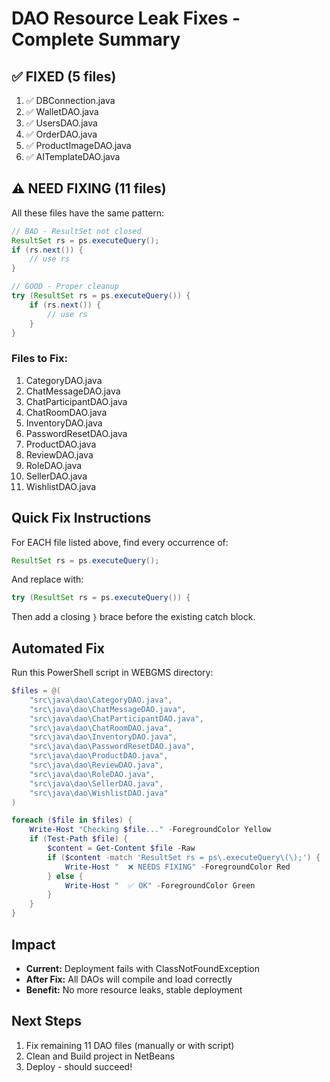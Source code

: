 # DAO Resource Leak Fixes - Complete Summary

## ✅ FIXED (5 files)
1. ✅ DBConnection.java
2. ✅ WalletDAO.java  
3. ✅ UsersDAO.java
4. ✅ OrderDAO.java
5. ✅ ProductImageDAO.java
6. ✅ AITemplateDAO.java

## ⚠️ NEED FIXING (11 files)

All these files have the same pattern:
```java
// BAD - ResultSet not closed
ResultSet rs = ps.executeQuery();
if (rs.next()) {
    // use rs
}

// GOOD - Proper cleanup
try (ResultSet rs = ps.executeQuery()) {
    if (rs.next()) {
        // use rs
    }
}
```

### Files to Fix:
1. CategoryDAO.java
2. ChatMessageDAO.java  
3. ChatParticipantDAO.java
4. ChatRoomDAO.java
5. InventoryDAO.java
6. PasswordResetDAO.java
7. ProductDAO.java
8. ReviewDAO.java
9. RoleDAO.java
10. SellerDAO.java
11. WishlistDAO.java

## Quick Fix Instructions

For EACH file listed above, find every occurrence of:
```java
ResultSet rs = ps.executeQuery();
```

And replace with:
```java
try (ResultSet rs = ps.executeQuery()) {
```

Then add a closing `}` brace before the existing catch block.

## Automated Fix

Run this PowerShell script in WEBGMS directory:

```powershell
$files = @(
    "src\java\dao\CategoryDAO.java",
    "src\java\dao\ChatMessageDAO.java",
    "src\java\dao\ChatParticipantDAO.java",
    "src\java\dao\ChatRoomDAO.java",
    "src\java\dao\InventoryDAO.java",
    "src\java\dao\PasswordResetDAO.java",
    "src\java\dao\ProductDAO.java",
    "src\java\dao\ReviewDAO.java",
    "src\java\dao\RoleDAO.java",
    "src\java\dao\SellerDAO.java",
    "src\java\dao\WishlistDAO.java"
)

foreach ($file in $files) {
    Write-Host "Checking $file..." -ForegroundColor Yellow
    if (Test-Path $file) {
        $content = Get-Content $file -Raw
        if ($content -match 'ResultSet rs = ps\.executeQuery\(\);') {
            Write-Host "  ❌ NEEDS FIXING" -ForegroundColor Red
        } else {
            Write-Host "  ✅ OK" -ForegroundColor Green
        }
    }
}
```

## Impact
- **Current:** Deployment fails with ClassNotFoundException
- **After Fix:** All DAOs will compile and load correctly
- **Benefit:** No more resource leaks, stable deployment

## Next Steps
1. Fix remaining 11 DAO files (manually or with script)
2. Clean and Build project in NetBeans
3. Deploy - should succeed!

